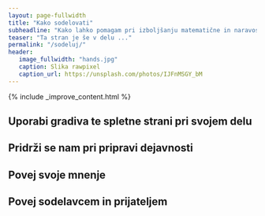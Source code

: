 ```yaml
---
layout: page-fullwidth
title: "Kako sodelovati"
subheadline: "Kako lahko pomagam pri izboljšanju matematične in naravoslovne pismenosti?"
teaser: "Ta stran je še v delu ..."
permalink: "/sodeluj/"
header:
   image_fullwidth: "hands.jpg"
   caption: Slika rawpixel
   caption_url: https://unsplash.com/photos/IJFnMSGY_bM
---
```


{% include _improve_content.html %}
## Uporabi gradiva te spletne strani pri svojem delu

## Pridrži se nam pri pripravi dejavnosti

## Povej svoje mnenje

## Povej sodelavcem in prijateljem
